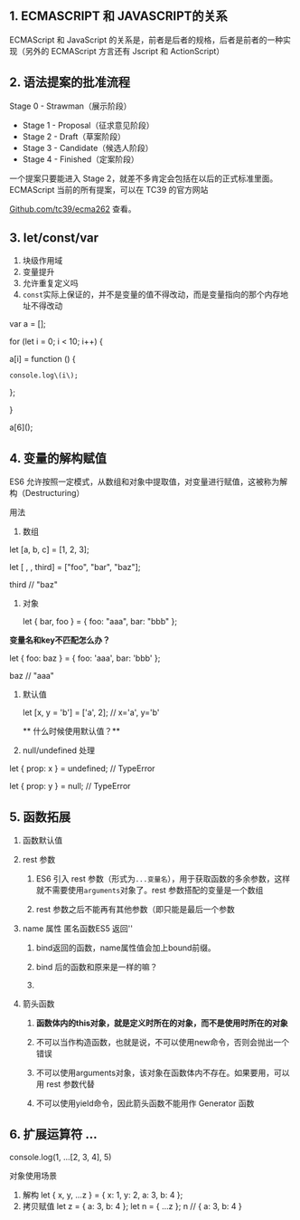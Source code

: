 ## 1. ECMASCRIPT 和 JAVASCRIPT的关系

ECMAScript 和 JavaScript 的关系是，前者是后者的规格，后者是前者的一种实现（另外的 ECMAScript 方言还有 Jscript 和 ActionScript）

## 2. 语法提案的批准流程

Stage 0 - Strawman（展示阶段）

* Stage 1 - Proposal（征求意见阶段）
* Stage 2 - Draft（草案阶段）
* Stage 3 - Candidate（候选人阶段）
* Stage 4 - Finished（定案阶段）

一个提案只要能进入 Stage 2，就差不多肯定会包括在以后的正式标准里面。ECMAScript 当前的所有提案，可以在 TC39 的官方网站

[Github.com/tc39/ecma262](https://github.com/tc39/ecma262) 查看。

## 3. let/const/var

1. 块级作用域 
2. 变量提升
3. 允许重复定义吗
4. `const`实际上保证的，并不是变量的值不得改动，而是变量指向的那个内存地址不得改动 

var a = \[\];

for \(let i = 0; i &lt; 10; i++\) {

a\[i\] = function \(\) {

```
console.log\(i\);
```

};

}

a\[6\]\(\);

## 4. 变量的解构赋值

ES6 允许按照一定模式，从数组和对象中提取值，对变量进行赋值，这被称为解构（Destructuring）

用法

1. 数组

let \[a, b, c\] = \[1, 2, 3\];

let \[ , , third\] = \["foo", "bar", "baz"\];

third // "baz"

1. 对象

   let { bar, foo } = { foo: "aaa", bar: "bbb" };

**变量名和key不匹配怎么办？**

let { foo: baz } = { foo: 'aaa', bar: 'bbb' };

baz // "aaa"

1. 默认值

   let \[x, y = 'b'\] = \['a', 2\]; // x='a', y='b'

   **   什么时候使用默认值？**

1. null/undefined 处理

let { prop: x } = undefined; // TypeError

let { prop: y } = null; // TypeError

## 5. 函数拓展

1. 函数默认值
2. rest 参数  
   1. ES6 引入 rest 参数（形式为`...变量名`），用于获取函数的多余参数，这样就不需要使用`arguments`对象了。rest 参数搭配的变量是一个数组

   1. rest 参数之后不能再有其他参数（即只能是最后一个参数

3. name 属性  匿名函数ES5 返回''

   1. bind返回的函数，name属性值会加上bound前缀。

   2. bind 后的函数和原来是一样的嘛？

   3. 

4. 箭头函数

   1. **函数体内的this对象，就是定义时所在的对象，而不是使用时所在的对象**

   2. 不可以当作构造函数，也就是说，不可以使用new命令，否则会抛出一个错误

   3. 不可以使用arguments对象，该对象在函数体内不存在。如果要用，可以用 rest 参数代替

   4. 不可以使用yield命令，因此箭头函数不能用作 Generator 函数

## 6. 扩展运算符 ...

console.log\(1, ...\[2, 3, 4\], 5\)

对象使用场景

1. 解构 let { x, y, ...z } = { x: 1, y: 2, a: 3, b: 4 };
2. 拷贝赋值 let z = { a: 3, b: 4 };
   let n = { ...z };
   n // { a: 3, b: 4 }




